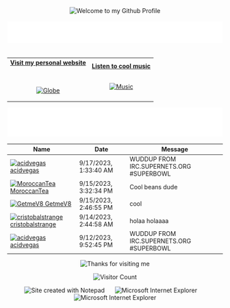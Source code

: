 <!-- "Hero" Header -->
<div align="center">
  <img src="https://github.com/BrunnerLivio/brunnerlivio/blob/master/images/welcome.png?raw=true" style="max-width: 100%;" alt="Welcome to my Github Profile" />
  <br />
  <br />
  <img height="50" alt="My Name is Livio and I like Node.js" src="images/personal_note.svg" />
  <br />
  <br />

</div>

<!-- Social -->
<table width="100%" align="center">
<tr>
<td align="center">
<a href="https://brunnerliv.io">
<strong>Visit my personal website </strong>
<br />
<br />
<br />

<p>

<img alt="Globe" height="80" src="images/globe.gif">
</a>
</p>

</td>


<td align="center">
<a href="https://www.youtube.com/watch?v=3YxaaGgTQYM&ab_channel=EvanescenceVEVO">
<strong>Listen to cool music</strong>
<br />
<br />


<p>
<img height="100" alt="Music" src="images/music.gif"> 
</a>
</p>

</td>
</tr>
</table>

<div align="center">
<a href="https://github.com/BrunnerLivio/brunnerlivio/issues/62#issuecomment-new"><img src="images/guestbook.svg"></a> 
</div>

<!-- Guestbook -->
| Name | Date | Message |
|---|---|---|
| <a href="https://github.com/acidvegas"><img width="24" src="https://avatars.githubusercontent.com/u/14335118?s=24&u=8eb5b7c6a097c5350577bd278f3d4278b4c41409&v=4" alt="acidvegas" /> acidvegas</a> |9/17/2023, 1:33:40 AM|WUDDUP FROM IRC.SUPERNETS.ORG #SUPERBOWL|
| <a href="https://github.com/MoroccanTea"><img width="24" src="https://avatars.githubusercontent.com/u/58166226?s=24&u=d5228096e3dc635981670732caf7f97bbaa7a4a6&v=4" alt="MoroccanTea" /> MoroccanTea</a> |9/15/2023, 3:32:34 PM|Cool beans dude|
| <a href="https://github.com/GetmeV8"><img width="24" src="https://avatars.githubusercontent.com/u/108615297?s=24&u=447bbb61f2da80dca923baf8fb50d6eda3df3062&v=4" alt="GetmeV8" /> GetmeV8</a> |9/15/2023, 2:46:55 PM|cool|
| <a href="https://github.com/cristobalstrange"><img width="24" src="https://avatars.githubusercontent.com/u/110940864?s=24&u=a1363a8868167eb765915baaba283e889ff3e41b&v=4" alt="cristobalstrange" /> cristobalstrange</a> |9/14/2023, 2:44:58 AM|holaa holaaaa|
| <a href="https://github.com/acidvegas"><img width="24" src="https://avatars.githubusercontent.com/u/14335118?s=24&u=8eb5b7c6a097c5350577bd278f3d4278b4c41409&v=4" alt="acidvegas" /> acidvegas</a> |9/12/2023, 9:52:45 PM|WUDDUP FROM IRC.SUPERNETS.ORG #SUPERBOWL|
<!-- /Guestbook -->

<!-- Footer -->

<div align="center">

<img height="120" alt="Thanks for visiting me" width="100%" src="https://raw.githubusercontent.com/BrunnerLivio/brunnerlivio/master/images/marquee.svg" />
<br />

![Visitor Count](https://profile-counter.glitch.me/brunnerlivio/count.svg)


<img src="https://raw.githubusercontent.com/BrunnerLivio/brunnerlivio/master/images/notepad.gif" alt="Site created with Notepad" height="30" />
<!-- "margin-right: whatever;" -->
<span>&nbsp;&nbsp;&nbsp;&nbsp;</span>  
<img src="https://raw.githubusercontent.com/BrunnerLivio/brunnerlivio/master/images/ie_logo.gif" alt="Microsoft Internet Explorer" />
<span>&nbsp;&nbsp;&nbsp;&nbsp;</span>  
<img src="https://raw.githubusercontent.com/BrunnerLivio/brunnerlivio/master/images/noframes.gif" alt="Microsoft Internet Explorer" />

</div>
